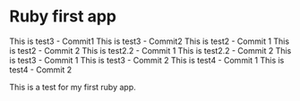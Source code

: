 # Ruby first app
This is test3 - Commit1
This is test3 - Commit2
This is test2 - Commit 1
This is test2 - Commit 2
This is test2.2 - Commit 1
This is test2.2 - Commit 2
This is test3 - Commit 1
This is test3 - Commit 2
This is test4 - Commit 1
This is test4 - Commit 2

This is a test for my first ruby app.
